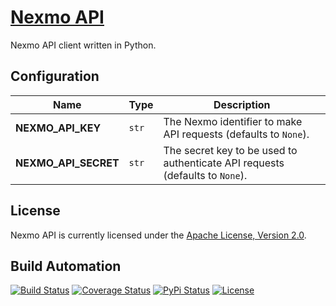 # [Nexmo API](http://nexmo-api.hive.pt)

Nexmo API client written in Python.

## Configuration

| Name | Type | Description |
| ----- | ----- | ----- |
| **NEXMO_API_KEY** | `str` | The Nexmo identifier to make API requests (defaults to `None`). |
| **NEXMO_API_SECRET** | `str` | The secret key to be used to authenticate API requests (defaults to `None`). |

## License

Nexmo API is currently licensed under the [Apache License, Version 2.0](http://www.apache.org/licenses/).

## Build Automation

[![Build Status](https://app.travis-ci.com/hivesolutions/nexmo_api.svg?branch=master)](https://travis-ci.com/github/hivesolutions/nexmo_api)
[![Coverage Status](https://coveralls.io/repos/hivesolutions/nexmo_api/badge.svg?branch=master)](https://coveralls.io/r/hivesolutions/nexmo_api?branch=master)
[![PyPi Status](https://img.shields.io/pypi/v/nexmo_api.svg)](https://pypi.python.org/pypi/nexmo_api)
[![License](https://img.shields.io/badge/license-Apache%202.0-blue.svg)](https://www.apache.org/licenses/)
